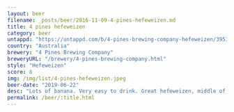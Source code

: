 ```yaml
---
layout: beer
filename: _posts/beer/2016-11-09-4-pines-hefeweizen.md
title: 4 pines hefeweizen
category: beer
untappd: "https://untappd.com/b/4-pines-brewing-company-hefeweizen/39530"
country: "Australia"
brewery: "4 Pines Brewing Company"
breweryURL: "/brewery/4-pines-brewing-company.html"
style: "Hefeweizen"
score: 8
img: /img/list/4-pines-hefeweizen.jpeg
beer-date: "2019-06-22"
desc: "Lots of banana. Very easy to drink. Great hefeweizen, middle of the road. Upset I haven’t had this sooner"
permalink: /beer/:title.html
---
```

